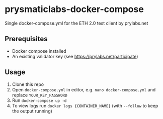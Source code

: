 # prysmaticlabs-docker-compose

Single docker-compose.yml for the ETH 2.0 test client by prylabs.net

## Prerequisites
- Docker compose installed
- An existing validator key (see https://prylabs.net/participate)

## Usage

1. Clone this repo
2. Open `docker-compose.yml` in editor, e.g. `nano docker-compose.yml` and replace `YOUR_KEY_PASSWORD`
3. Run `docker-compose up -d`
3. To view logs run `docker logs {CONTAINER_NAME}` (with `--follow` to keep the output running)
